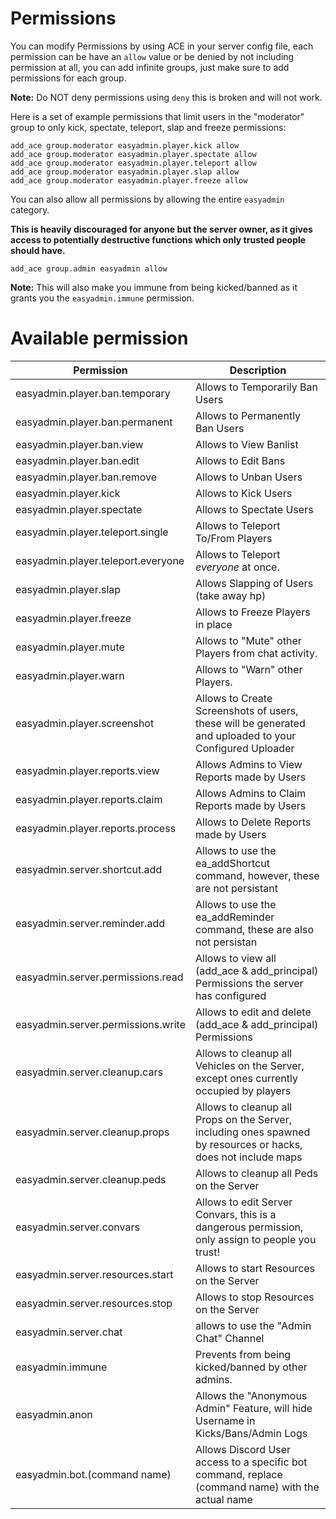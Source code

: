 # Permissions


You can modify Permissions by using ACE in your server config file, each permission can be have an `allow` value or be denied by not including permission at all, you can add infinite groups, just make sure to add permissions for each group. 

**Note:** Do NOT deny permissions using `deny` this is broken and will not work.

Here is a set of example permissions that limit users in the "moderator" group to only kick, spectate, teleport, slap and freeze permissions:
```
add_ace group.moderator easyadmin.player.kick allow
add_ace group.moderator easyadmin.player.spectate allow
add_ace group.moderator easyadmin.player.teleport allow
add_ace group.moderator easyadmin.player.slap allow
add_ace group.moderator easyadmin.player.freeze allow
```

You can also allow all permissions by allowing the entire `easyadmin` category.

**This is heavily discouraged for anyone but the server owner, as it gives access to potentially destructive functions which only trusted people should have.**

```
add_ace group.admin easyadmin allow
```

**Note:** This will also make you immune from being kicked/banned as it grants you the `easyadmin.immune` permission.




# Available permission

|         Permission          |                                                  Description                                                   |
|-----------------------------|----------------------------------------------------------------------------------------------------------------|
| easyadmin.player.ban.temporary | Allows to Temporarily Ban Users |
| easyadmin.player.ban.permanent | Allows to Permanently Ban Users |
| easyadmin.player.ban.view | Allows to View Banlist |
| easyadmin.player.ban.edit | Allows to Edit Bans |
| easyadmin.player.ban.remove | Allows to Unban Users |
| easyadmin.player.kick | Allows to Kick Users |
| easyadmin.player.spectate | Allows to Spectate Users |
| easyadmin.player.teleport.single | Allows to Teleport To/From Players |
| easyadmin.player.teleport.everyone | Allows to Teleport *everyone* at once. |
| easyadmin.player.slap | Allows Slapping of Users (take away hp) |
| easyadmin.player.freeze | Allows to Freeze Players in place |
| easyadmin.player.mute | Allows to "Mute" other Players from chat activity. |
| easyadmin.player.warn | Allows to "Warn" other Players. |
| easyadmin.player.screenshot | Allows to Create Screenshots of users, these will be generated and uploaded to your Configured Uploader |
| easyadmin.player.reports.view | Allows Admins to View Reports made by Users |
| easyadmin.player.reports.claim | Allows Admins to Claim Reports made by Users |
| easyadmin.player.reports.process | Allows to Delete Reports made by Users |
| easyadmin.server.shortcut.add | Allows to use the ea_addShortcut command, however, these are not persistant |
| easyadmin.server.reminder.add | Allows to use the ea_addReminder command, these are also not persistan |
| easyadmin.server.permissions.read | Allows to view all (add_ace & add_principal) Permissions the server has configured |
| easyadmin.server.permissions.write | Allows to edit and delete (add_ace & add_principal) Permissions |
| easyadmin.server.cleanup.cars | Allows to cleanup all Vehicles on the Server, except ones currently occupied by players |
| easyadmin.server.cleanup.props | Allows to cleanup all Props on the Server, including ones spawned by resources or hacks, does not include maps |
| easyadmin.server.cleanup.peds | Allows to cleanup all Peds on the Server |
| easyadmin.server.convars | Allows to edit Server Convars, this is a dangerous permission, only assign to people you trust! |
| easyadmin.server.resources.start | Allows to start Resources on the Server |
| easyadmin.server.resources.stop | Allows to stop Resources on the Server |
| easyadmin.server.chat | allows to use the "Admin Chat" Channel |
| easyadmin.immune | Prevents from being kicked/banned by other admins. |
| easyadmin.anon | Allows the "Anonymous Admin" Feature, will hide Username in Kicks/Bans/Admin Logs |
| easyadmin.bot.(command name) | Allows Discord User access to a specific bot command, replace (command name) with the actual name |

